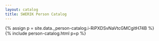 ```yaml
---
layout: catalog
title: SWERIK Person Catalog
---
```

{% assign p = site.data._person-catalog.i-RiPXDSvNaVtcGMCgitH74B %}
{% include person-catalog.html p=p %}


